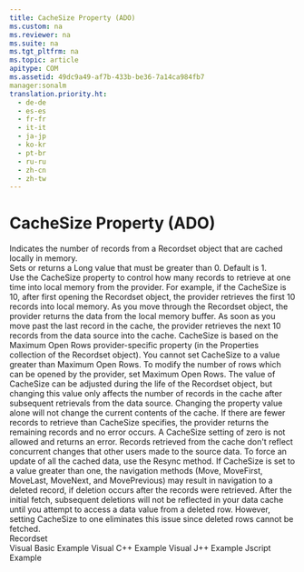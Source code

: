 ```yaml
---
title: CacheSize Property (ADO)
ms.custom: na
ms.reviewer: na
ms.suite: na
ms.tgt_pltfrm: na
ms.topic: article
apitype: COM
ms.assetid: 49dc9a49-af7b-433b-be36-7a14ca984fb7
manager:sonalm
translation.priority.ht: 
  - de-de
  - es-es
  - fr-fr
  - it-it
  - ja-jp
  - ko-kr
  - pt-br
  - ru-ru
  - zh-cn
  - zh-tw
---
```

# CacheSize Property (ADO)
<?xml version="1.0" encoding="utf-8"?>
<developerReferenceWithoutSyntaxDocument xmlns="http://ddue.schemas.microsoft.com/authoring/2003/5" xmlns:xlink="http://www.w3.org/1999/xlink" xmlns:xsi="http://www.w3.org/2001/XMLSchema-instance" xsi:schemaLocation="http://ddue.schemas.microsoft.com/authoring/2003/5 http://dduestorage.blob.core.windows.net/ddueschema/developer.xsd">
  <introduction>
    <para>Indicates the number of records from a <legacyLink xlink:href="ede1415f-c3df-4cc5-a05b-2576b2b84b60">Recordset</legacyLink> object that are cached locally in memory.</para>
  </introduction>
  <section>
    <title>Settings and Return Values</title>
    <content>
      <para>Sets or returns a <languageKeyword>Long</languageKeyword> value that must be greater than 0. Default is 1.</para>
    </content>
  </section>
  <languageReferenceRemarks>
    <content>
      <para>Use the <legacyBold>CacheSize</legacyBold> property to control how many records to retrieve at one time into local memory from the provider. For example, if the <legacyBold>CacheSize</legacyBold> is 10, after first opening the <legacyBold>Recordset</legacyBold> object, the provider retrieves the first 10 records into local memory. As you move through the <legacyBold>Recordset</legacyBold> object, the provider returns the data from the local memory buffer. As soon as you move past the last record in the cache, the provider retrieves the next 10 records from the data source into the cache.</para>
      <alert class="note">
        <para> <legacyBold>CacheSize</legacyBold> is based on the <legacyBold>Maximum Open Rows</legacyBold> provider-specific property (in the <legacyBold>Properties</legacyBold> collection of the <legacyBold>Recordset</legacyBold> object). You cannot set <legacyBold>CacheSize</legacyBold> to a value greater than <legacyBold>Maximum Open Rows</legacyBold>. To modify the number of rows which can be opened by the provider, set <legacyBold>Maximum Open Rows</legacyBold>.</para>
      </alert>
      <para>The value of <legacyBold>CacheSize</legacyBold> can be adjusted during the life of the <legacyBold>Recordset</legacyBold> object, but changing this value only affects the number of records in the cache after subsequent retrievals from the data source. Changing the property value alone will not change the current contents of the cache.</para>
      <para>If there are fewer records to retrieve than <legacyBold>CacheSize</legacyBold> specifies, the provider returns the remaining records and no error occurs.</para>
      <para>A <legacyBold>CacheSize</legacyBold> setting of zero is not allowed and returns an error.</para>
      <para>Records retrieved from the cache don't reflect concurrent changes that other users made to the source data. To force an update of all the cached data, use the <legacyLink xlink:href="73b355d4-a4c0-434b-bfc4-039b1c76b32e">Resync</legacyLink> method.</para>
      <para>If <legacyBold>CacheSize</legacyBold> is set to a value greater than one, the navigation methods (<legacyLink xlink:href="13fe9381-d00b-4f4a-9162-83c3f21b3837">Move</legacyLink>, <legacyLink xlink:href="a61a01a7-5b33-4150-9126-21dfa63654cb">MoveFirst, MoveLast, MoveNext, and MovePrevious</legacyLink>) may result in navigation to a deleted record, if deletion occurs after the records were retrieved. After the initial fetch, subsequent deletions will not be reflected in your data cache until you attempt to access a data value from a deleted row. However, setting <legacyBold>CacheSize</legacyBold> to one eliminates this issue since deleted rows cannot be fetched.</para>
    </content>
  </languageReferenceRemarks>
  <section>
    <title>Applies To</title>
    <content>
      <para>
        <link xlink:href="ede1415f-c3df-4cc5-a05b-2576b2b84b60">Recordset</link>
      </para>
    </content>
  </section>
  <relatedTopics>
<link xlink:href="a237ffdb-6e5b-47c6-9901-d5cdbe8625f3">Visual Basic Example</link>
<link xlink:href="e0e7b7ba-3943-43cb-a2cd-0e4667187973">Visual C++ Example</link>
<link xlink:href="d6fe482a-6951-438b-be58-e08f64efd1e2">Visual J++ Example</link>
<link xlink:href="3675f641-b4b1-48ff-ba33-8d9ea064cd04">Jscript Example</link>
</relatedTopics>
</developerReferenceWithoutSyntaxDocument>